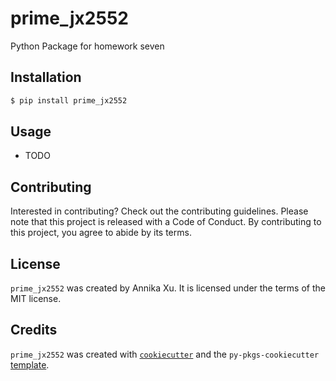 # prime_jx2552

Python Package for homework seven

## Installation

```bash
$ pip install prime_jx2552
```

## Usage

- TODO

## Contributing

Interested in contributing? Check out the contributing guidelines. Please note that this project is released with a Code of Conduct. By contributing to this project, you agree to abide by its terms.

## License

`prime_jx2552` was created by Annika Xu. It is licensed under the terms of the MIT license.

## Credits

`prime_jx2552` was created with [`cookiecutter`](https://cookiecutter.readthedocs.io/en/latest/) and the `py-pkgs-cookiecutter` [template](https://github.com/py-pkgs/py-pkgs-cookiecutter).
